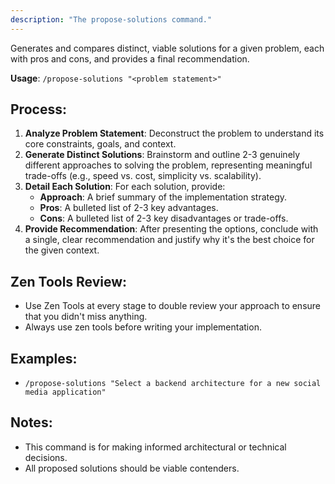 ```yaml
---
description: "The propose-solutions command."
---
```


Generates and compares distinct, viable solutions for a given problem, each with pros and cons, and provides a final recommendation.

**Usage**: `/propose-solutions "<problem statement>"`

## Process:
1.  **Analyze Problem Statement**: Deconstruct the problem to understand its core constraints, goals, and context.
2.  **Generate Distinct Solutions**: Brainstorm and outline 2-3 genuinely different approaches to solving the problem, representing meaningful trade-offs (e.g., speed vs. cost, simplicity vs. scalability).
3.  **Detail Each Solution**: For each solution, provide:
    *   **Approach**: A brief summary of the implementation strategy.
    *   **Pros**: A bulleted list of 2-3 key advantages.
    *   **Cons**: A bulleted list of 2-3 key disadvantages or trade-offs.
4.  **Provide Recommendation**: After presenting the options, conclude with a single, clear recommendation and justify why it's the best choice for the given context.

## Zen Tools Review:
- Use Zen Tools at every stage to double review your approach to ensure that you didn't miss anything.
- Always use zen tools before writing your implementation.

## Examples:
-   `/propose-solutions "Select a backend architecture for a new social media application"`

## Notes:
-   This command is for making informed architectural or technical decisions.
-   All proposed solutions should be viable contenders.
